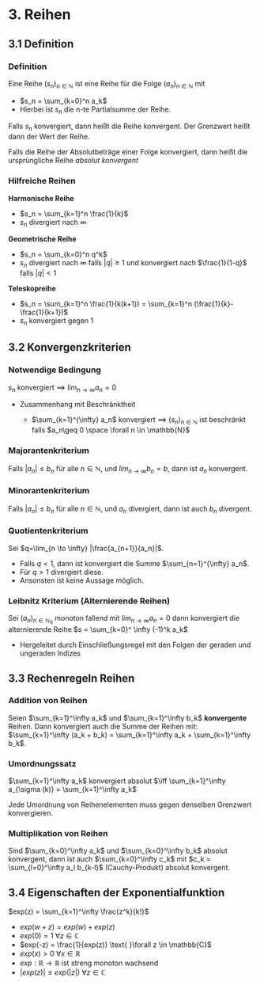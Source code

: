 # 3. Reihen

## 3.1 Definition

### Definition

Eine Reihe $(s_n)_{n \in \mathbb{N}}$ ist eine Reihe für die Folge $(a_n)_{n \in \mathbb{N}}$ mit

- $s_n = \sum_{k=0}^n a_k$
- Hierbei ist $s_n$ die n-te Partialsumme der Reihe.

Falls $s_n$ konvergiert, dann heißt die Reihe konvergent. Der Grenzwert heißt dann der Wert der Reihe.

Falls die Reihe der Absolutbeträge einer Folge konvergiert, dann heißt die ursprüngliche Reihe _absolut konvergent_

### Hilfreiche Reihen

**Harmonische Reihe**

- $s_n = \sum_{k=1}^n \frac{1}{k}$
- $s_n$ divergiert nach $\infty$

**Geometrische Reihe**

- $s_n = \sum_{k=0}^n q^k$
- $s_n$ divergiert nach $\infty$ falls $|q| \geq 1$ und konvergiert nach $\frac{1}{1-q}$ falls $|q| < 1$

**Teleskopreihe**

- $s_n = \sum_{k=1}^n \frac{1}{k(k+1)} = \sum_{k=1}^n (\frac{1}{k}-\frac{1}{k+1})$
- $s_n$ konvergiert gegen 1

## 3.2 Konvergenzkriterien

### Notwendige Bedingung

$s_n$ konvergiert $\implies$ $\lim_{n \to \infty} a_n = 0$

- Zusammenhang mit Beschränktheit

  - $\sum_{k=1}^{\infty} a_n$ konvergiert $\implies$ $(s_n)_{n\in \mathbb{N}}$ ist beschränkt falls $a_n\geq 0 \space \forall n \in \mathbb{N}$

### Majorantenkriterium

Falls $|a_n| \leq b_n$ für alle $n \in \mathbb{N}$, und $lim_{n \to \infty} b_n = b$, dann ist $a_n$ konvergent.

### Minorantenkriterium

Falls $|a_n| \leq b_n$ für alle $n \in \mathbb{N}$, und $a_n$ divergiert, dann ist auch $b_n$ divergent.

### Quotientenkriterium

Sei $q=\lim_{n \to \infty} |\frac{a_{n+1}}{a_n}|$.

- Falls $q < 1$, dann ist konvergiert die Summe $\sum_{n=1}^{\infty} a_n$.
- Für $q > 1$ divergiert diese.
- Ansonsten ist keine Aussage möglich.

### Leibnitz Kriterium (Alternierende Reihen)

Sei $(a_n)_{n \in \mathbb{N_0}}$ monoton fallend mit $lim_{n \to \infty} a_n = 0$ dann konvergiert die alternierende Reihe $s = \sum_{k=0}^ \infty (-1)^k a_k$

- Hergeleitet durch Einschließungsregel mit den Folgen der geraden und ungeraden Indizes

## 3.3 Rechenregeln Reihen

### Addition von Reihen

Seien $\sum_{k=1}^\infty a_k$ und $\sum_{k=1}^\infty b_k$ **konvergente** Reihen. Dann konvergiert auch die Summe der Reihen mit:
$\sum_{k=1}^\infty (a_k + b_k) = \sum_{k=1}^\infty a_k + \sum_{k=1}^\infty b_k$.

### Umordnungssatz

$\sum_{k=1}^\infty a_k$ konvergiert absolut $\iff \sum_{k=1}^\infty a_{\sigma (k)} = \sum_{k=1}^\infty a_k$

Jede Umordnung von Reihenelementen muss gegen denselben Grenzwert konvergieren.

### Multiplikation von Reihen

Sind $\sum_{k=0}^\infty a_k$ und $\sum_{k=0}^\infty b_k$ absolut konvergent, dann ist auch $\sum_{k=0}^\infty c_k$ mit $c_k = \sum_{l=0}^\infty a_l b_{k-l}$ (Cauchy-Produkt) absolut konvergent.

## 3.4 Eigenschaften der Exponentialfunktion

$exp(z) = \sum_{k=1}^\infty \frac{z^k}{k!}$

- $exp(w+z) = exp(w) + exp(z)$
- $exp(0) = 1 \text{ }\forall z \in \mathbb{C}$
- $exp(-z) = \frac{1}{exp(z)} \text{ }\forall z \in \mathbb{C}$
- $exp(x) > 0 \text{ }\forall x \in \mathbb{R}$
- $exp : \mathbb{R} \rightarrow \mathbb{R}$ ist streng monoton wachsend
- $|exp(z)| \leq exp(|z|)  \text{ }\forall z \in \mathbb{C}$
